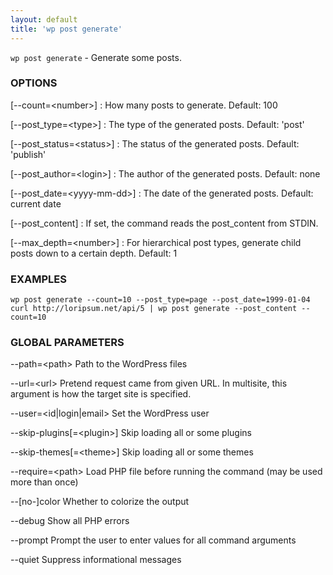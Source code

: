 ```yaml
---
layout: default
title: 'wp post generate'
---
```


`wp post generate` - Generate some posts.

### OPTIONS

[\--count=&lt;number&gt;]
: How many posts to generate. Default: 100

[\--post_type=&lt;type&gt;]
: The type of the generated posts. Default: 'post'

[\--post_status=&lt;status&gt;]
: The status of the generated posts. Default: 'publish'

[\--post_author=&lt;login&gt;]
: The author of the generated posts. Default: none

[\--post_date=&lt;yyyy-mm-dd&gt;]
: The date of the generated posts. Default: current date

[\--post_content]
: If set, the command reads the post_content from STDIN.

[\--max_depth=&lt;number&gt;]
: For hierarchical post types, generate child posts down to a certain depth. Default: 1

### EXAMPLES

    wp post generate --count=10 --post_type=page --post_date=1999-01-04
    curl http://loripsum.net/api/5 | wp post generate --post_content --count=10

### GLOBAL PARAMETERS

  --path=&lt;path&gt;
      Path to the WordPress files

  --url=&lt;url&gt;
      Pretend request came from given URL. In multisite, this argument is how the target site is specified.

  --user=&lt;id|login|email&gt;
      Set the WordPress user

  --skip-plugins[=&lt;plugin&gt;]
      Skip loading all or some plugins

  --skip-themes[=&lt;theme&gt;]
      Skip loading all or some themes

  --require=&lt;path&gt;
      Load PHP file before running the command (may be used more than once)

  --[no-]color
      Whether to colorize the output

  --debug
      Show all PHP errors

  --prompt
      Prompt the user to enter values for all command arguments

  --quiet
      Suppress informational messages



